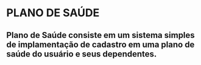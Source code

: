 # PLANO DE SAÚDE

## Plano de Saúde consiste em um sistema simples de implamentação de cadastro em uma plano de saúde do usuário e  seus dependentes.
